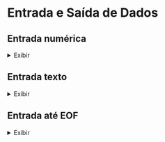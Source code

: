 # Entrada e Saída de Dados


## Entrada numérica

<details><summary>Exibir</summary>

<ol>

### Lendo um inteiro

```bash
10
```

```C
int myInt;

cin >> myInt;
cout << "Inteiro lido = " << myInt << endl;
```

### Lendo vários inteiros separados por espaço ou linhas

```bash
10
20 3.14159265
```

```C
int a, b;
double c;
cin >> a >> b >> c;
// Exibindo valores separados por um
// espaço e encerrando com fim de linha
cout << a << " " << b << " " << c << endl;
```


### Exibindo números de ponto flutuante com casas decimais

```bash
3.14159265
```

```C
#include <iomanip>
//...
double pi;
cin >> pi;
cout << fixed << setprecision(4) << pi << endl; // 3.1416
```

#### Ou usando printf do C

```C
#include <stdio.h>
//...
double pi;
scanf("%lf", &pi);
printf("%.4lf\n", pi);
```


</ol>
</details>


## Entrada texto

<details><summary>Exibir</summary>
<ol>


### Uma palavra

```bash
Goku
```

```C
char nome[101];

cin >> nome;
cout << "Oi, eu sou o " << nome << endl;
```

### Frases ou nomes completos

```bash
Hello World!
Ola Mundo!
```

```C
char frase[101];

cin.getline(frase, 100);
cout << frase << endl;

cin.getline(frase, 100);
cout << frase << endl;
```

### Lendo um inteiro seguido de uma frase

```bash
41
Alan Turing
25
Luciano Ribeiro
```

```C
int idade;
char nome[101];

cin >> idade;
cin.ignore();
cin.getline(nome, 100);
cout << "Ola, meu nome eh " << nome << " e eu tenho " << idade << "anos." << endl;

cin >> idade;
cin.ignore();
cin.getline(nome, 100);
cout << "Ola, meu nome eh " << nome << " e eu tenho " << idade << "anos." << endl;
```

</ol>

</details>



## Entrada até EOF

<details><summary>Exibir</summary>

<ol>


EOF, ou End-Of-File, é um caracter especial que indica o fim do arquivo. É usado na maratona em casos de testes onde não se sabe com antecedência quantos casos de testes deverão ser processados.

Nesses casos, não é necessário realizar toda a entrada e só depois processar e gerar a saída. É possível (e recomendável), para cada caso de teste lido já realizar o seu processamento e gerar a saída correspondente.

Exemplo de entrada do tipo EOF onde cada linha é um caso de teste contendo dois inteiros e devemos calcular a sua soma.

```bash
10 20
10 33
41 -14
...
51 99
EOF
```

```C
#include <bits/stdc++.h>
using namespace std;

int main() {
    int a, b;
    while (cin >> a >> b) {     // entrada de um caso
        int resp = a + b;       // processamento
        cout << resp << endl;   // saída
    }
    return 0;
}
```

</ol>

</details>
